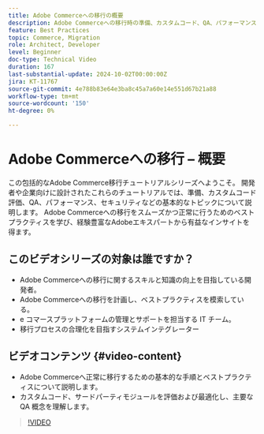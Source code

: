 ```yaml
---
title: Adobe Commerceへの移行の概要
description: Adobe Commerceへの移行時の準備、カスタムコード、QA、パフォーマンス、セキュリティに関する概要です。
feature: Best Practices
topic: Commerce, Migration
role: Architect, Developer
level: Beginner
doc-type: Technical Video
duration: 167
last-substantial-update: 2024-10-02T00:00:00Z
jira: KT-11767
source-git-commit: 4e788b83e64e3ba8c45a7a60e14e551d67b21a88
workflow-type: tm+mt
source-wordcount: '150'
ht-degree: 0%

---
```



# Adobe Commerceへの移行 – 概要

この包括的なAdobe Commerce移行チュートリアルシリーズへようこそ。 開発者や企業向けに設計されたこれらのチュートリアルでは、準備、カスタムコード評価、QA、パフォーマンス、セキュリティなどの基本的なトピックについて説明します。 Adobe Commerceへの移行をスムーズかつ正常に行うためのベストプラクティスを学び、経験豊富なAdobeエキスパートから有益なインサイトを得ます。

## このビデオシリーズの対象は誰ですか？

* Adobe Commerceへの移行に関するスキルと知識の向上を目指している開発者。
* Adobe Commerceへの移行を計画し、ベストプラクティスを模索している。
* e コマースプラットフォームの管理とサポートを担当する IT チーム。
* 移行プロセスの合理化を目指すシステムインテグレーター

## ビデオコンテンツ {#video-content}

* Adobe Commerceへ正常に移行するための基本的な手順とベストプラクティスについて説明します。
* カスタムコード、サードパーティモジュールを評価および最適化し、主要な QA 概念を理解します。

>[!VIDEO](https://video.tv.adobe.com/v/3432846/?learn=on)
